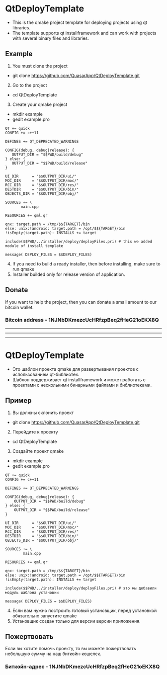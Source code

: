 # QtDeployTemplate 
* This is the qmake project template for deploying projects using qt libraries.
* The template supports qt installframework and can work with projects with several binary files and libraries.

## Example 
1. You must сlone the project
 - git clone https://github.com/QuasarApp/QtDeployTemplate.git 
2. Go to the project
 - cd QtDeployTemplate
3. Create your qmake project
 - mkdir example
 - gedit example.pro 
 ```qmake
QT += quick
CONFIG += c++11

DEFINES += QT_DEPRECATED_WARNINGS

CONFIG(debug, debug|release): {
    OUTPUT_DIR = "$$PWD/build/debug"
} else: {
    OUTPUT_DIR = "$$PWD/build/release"
}

UI_DIR      = "$$OUTPUT_DIR/ui/"
MOC_DIR     = "$$OUTPUT_DIR/moc/"
RCC_DIR     = "$$OUTPUT_DIR/res/"
DESTDIR     = "$$OUTPUT_DIR/bin/"
OBJECTS_DIR = "$$OUTPUT_DIR/obj/"

SOURCES += \
        main.cpp

RESOURCES += qml.qr

qnx: target.path = /tmp/$${TARGET}/bin
else: unix:!android: target.path = /opt/$${TARGET}/bin
!isEmpty(target.path): INSTALLS += target

include($$PWD/../installer/deploy/deployFiles.pri) # this we added module of install template 

message( DEPLOY_FILES = $$DEPLOY_FILES)

```

4. If you need to build a ready installer, then before installing, make sure to run qmake
5. Installer builded only for release version of application.

## Donate
If you want to help the project, then you can donate a small amount to our bitcoin wallet.

### Bitcoin address - 1NJNbDKmezcUcHRfzpBeq2fHeG21oEKX8Q

***************************
***************************
***************************

# QtDeployTemplate
* Это шаблон проекта qmake для развертывания проектов с использованием qt-библиотек.
* Шаблон поддерживает qt installframework и может работать с проектами с несколькими бинарными файлами и библиотеками.

## Пример
1. Вы должны склонить проект
- git clone https://github.com/QuasarApp/QtDeployTemplate.git
2. Перейдите к проекту
- cd QtDeployTemplate
3. Создайте проект qmake
- mkdir example
- gedit example.pro
```qmake
QT += quick
CONFIG += c++11

DEFINES += QT_DEPRECATED_WARNINGS

CONFIG(debug, debug|release): {
    OUTPUT_DIR = "$$PWD/build/debug"
} else: {
    OUTPUT_DIR = "$$PWD/build/release"
}

UI_DIR      = "$$OUTPUT_DIR/ui/"
MOC_DIR     = "$$OUTPUT_DIR/moc/"
RCC_DIR     = "$$OUTPUT_DIR/res/"
DESTDIR     = "$$OUTPUT_DIR/bin/"
OBJECTS_DIR = "$$OUTPUT_DIR/obj/"

SOURCES += \
        main.cpp

RESOURCES += qml.qr

qnx: target.path = /tmp/$${TARGET}/bin
else: unix:!android: target.path = /opt/$${TARGET}/bin
!isEmpty(target.path): INSTALLS += target

include($$PWD/../installer/deploy/deployFiles.pri) # это мы добавили модуль шаблона установки 

message( DEPLOY_FILES = $$DEPLOY_FILES)

```

4. Если вам нужно построить готовый установщик, перед установкой обязательно запустите qmake
5. Установщик создан только для версии версии приложения.

## Пожертвовать
Если вы хотите помочь проекту, то вы можете пожертвовать небольшую сумму на наш биткойн-кошелек.

### Биткойн-адрес - 1NJNbDKmezcUcHRfzpBeq2fHeG21oEKX8Q

